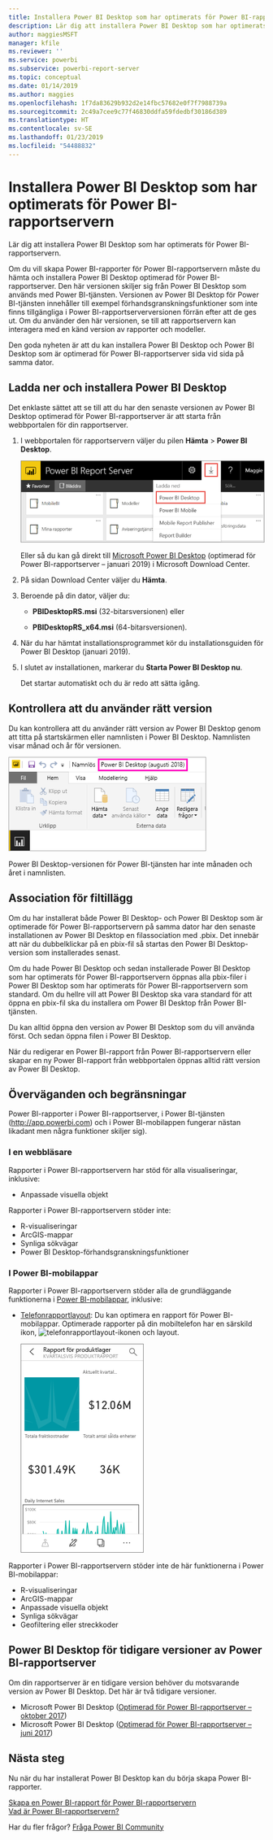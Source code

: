 ```yaml
---
title: Installera Power BI Desktop som har optimerats för Power BI-rapportservern
description: Lär dig att installera Power BI Desktop som har optimerats för Power BI-rapportservern
author: maggiesMSFT
manager: kfile
ms.reviewer: ''
ms.service: powerbi
ms.subservice: powerbi-report-server
ms.topic: conceptual
ms.date: 01/14/2019
ms.author: maggies
ms.openlocfilehash: 1f7da83629b932d2e14fbc57682e0f7f7988739a
ms.sourcegitcommit: 2c49a7cee9c77f46830ddfa59fdedbf30186d389
ms.translationtype: HT
ms.contentlocale: sv-SE
ms.lasthandoff: 01/23/2019
ms.locfileid: "54488832"
---
```

# <a name="install-power-bi-desktop-optimized-for-power-bi-report-server"></a>Installera Power BI Desktop som har optimerats för Power BI-rapportservern
Lär dig att installera Power BI Desktop som har optimerats för Power BI-rapportservern.

Om du vill skapa Power BI-rapporter för Power BI-rapportservern måste du hämta och installera Power BI Desktop optimerad för Power BI-rapportserver. Den här versionen skiljer sig från Power BI Desktop som används med Power BI-tjänsten. Versionen av Power BI Desktop för Power BI-tjänsten innehåller till exempel förhandsgranskningsfunktioner som inte finns tillgängliga i Power BI-rapportserverversionen förrän efter att de ges ut. Om du använder den här versionen, se till att rapportservern kan interagera med en känd version av rapporter och modeller. 

Den goda nyheten är att du kan installera Power BI Desktop och Power BI Desktop som är optimerad för Power BI-rapportserver sida vid sida på samma dator.

## <a name="download-and-install-power-bi-desktop"></a>Ladda ner och installera Power BI Desktop

Det enklaste sättet att se till att du har den senaste versionen av Power BI Desktop optimerad för Power BI-rapportserver är att starta från webbportalen för din rapportserver.

1. I webbportalen för rapportservern väljer du pilen **Hämta** > **Power BI Desktop**.

    ![Hämta Power BI Desktop från webbportalen](media/install-powerbi-desktop/report-server-download-web-portal.png)

    Eller så du kan gå direkt till [Microsoft Power BI Desktop](https://www.microsoft.com/download/details.aspx?id=57271) (optimerad för Power BI-rapportserver – januari 2019) i Microsoft Download Center.

2. På sidan Download Center väljer du **Hämta**.

3. Beroende på din dator, väljer du: 

    - **PBIDesktopRS.msi** (32-bitarsversionen) eller

    - **PBIDesktopRS_x64.msi** (64-bitarsversionen).

1. När du har hämtat installationsprogrammet kör du installationsguiden för Power BI Desktop (januari 2019).

2. I slutet av installationen, markerar du **Starta Power BI Desktop nu**.
   
    Det startar automatiskt och du är redo att sätta igång.

## <a name="verify-you-are-using-the-correct-version"></a>Kontrollera att du använder rätt version
Du kan kontrollera att du använder rätt version av Power BI Desktop genom att titta på startskärmen eller namnlisten i Power BI Desktop. Namnlisten visar månad och år för versionen.

![Namnlist för Power BI Desktop optimerad för Power BI-rapportserver](media/install-powerbi-desktop/power-bi-report-server-desktop-august-2018.png)

Power BI Desktop-versionen för Power BI-tjänsten har inte månaden och året i namnlisten.

## <a name="file-extension-association"></a>Association för filtillägg
Om du har installerat både Power BI Desktop- och Power BI Desktop som är optimerade för Power BI-rapportservern på samma dator har den senaste installationen av Power BI Desktop en filassociation med .pbix. Det innebär att när du dubbelklickar på en pbix-fil så startas den Power BI Desktop-version som installerades senast.

Om du hade Power BI Desktop och sedan installerade Power BI Desktop som har optimerats för Power BI-rapportservern öppnas alla pbix-filer i Power BI Desktop som har optimerats för Power BI-rapportservern som standard. Om du hellre vill att Power BI Desktop ska vara standard för att öppna en pbix-fil ska du installera om Power BI Desktop från Power BI-tjänsten.

Du kan alltid öppna den version av Power BI Desktop som du vill använda först. Och sedan öppna filen i Power BI Desktop.

När du redigerar en Power BI-rapport från Power BI-rapportservern eller skapar en ny Power BI-rapport från webbportalen öppnas alltid rätt version av Power BI Desktop.

## <a name="considerations-and-limitations"></a>Överväganden och begränsningar
Power BI-rapporter i Power BI-rapportserver, i Power BI-tjänsten (http://app.powerbi.com) och i Power BI-mobilappen fungerar nästan likadant men några funktioner skiljer sig).

### <a name="in-a-browser"></a>I en webbläsare
Rapporter i Power BI-rapportservern har stöd för alla visualiseringar, inklusive:

* Anpassade visuella objekt

Rapporter i Power BI-rapportservern stöder inte:

* R-visualiseringar
* ArcGIS-mappar
* Synliga sökvägar
* Power BI Desktop-förhandsgranskningsfunktioner

### <a name="in-the-power-bi-mobile-apps"></a>I Power BI-mobilappar
Rapporter i Power BI-rapportservern stöder alla de grundläggande funktionerna i [Power BI-mobilappar](../consumer/mobile/mobile-apps-for-mobile-devices.md), inklusive:

* [Telefonrapportlayout](../desktop-create-phone-report.md): Du kan optimera en rapport för Power BI-mobilappar. Optimerade rapporter på din mobiltelefon har en särskild ikon, ![telefonrapportlayout-ikonen](media/install-powerbi-desktop/power-bi-rs-mobile-optimized-icon.png) och layout.
  
    ![Rapport optimerad för telefoner](media/install-powerbi-desktop/power-bi-rs-mobile-optimized-report.png)

Rapporter i Power BI-rapportservern stöder inte de här funktionerna i Power BI-mobilappar:

* R-visualiseringar
* ArcGIS-mappar
* Anpassade visuella objekt
* Synliga sökvägar
* Geofiltering eller streckkoder

## <a name="power-bi-desktop-for-earlier-versions-of-power-bi-report-server"></a>Power BI Desktop för tidigare versioner av Power BI-rapportserver

Om din rapportserver är en tidigare version behöver du motsvarande version av Power BI Desktop. Det här är två tidigare versioner.

- Microsoft Power BI Desktop ([Optimerad för Power BI-rapportserver – oktober 2017](https://www.microsoft.com/download/details.aspx?id=56136))
- Microsoft Power BI Desktop ([Optimerad för Power BI-rapportserver – juni 2017](https://www.microsoft.com/download/details.aspx?id=55330))

## <a name="next-steps"></a>Nästa steg
Nu när du har installerat Power BI Desktop kan du börja skapa Power BI-rapporter.

[Skapa en Power BI-rapport för Power BI-rapportservern](quickstart-create-powerbi-report.md)  
[Vad är Power BI-rapportservern?](get-started.md)

Har du fler frågor? [Fråga Power BI Community](https://community.powerbi.com/)

